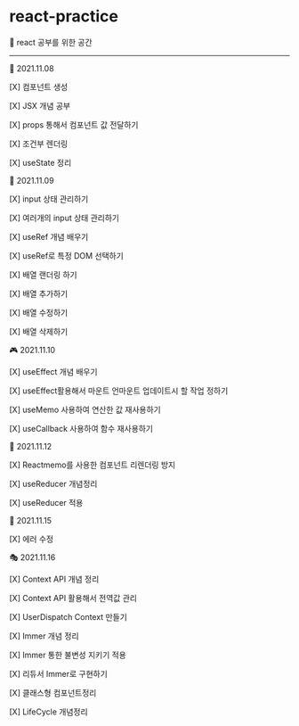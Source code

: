 # react-practice

📝 react 공부를 위한 공간 

<hr>

🎉 2021.11.08

[X] 컴포넌트 생성

[X] JSX 개념 공부 

[X] props 통해서 컴포넌트 값 전달하기 

[X] 조건부 렌더링

[X] useState 정리

🎈 2021.11.09

[X] input 상태 관리하기

[X] 여러개의 input 상태 관리하기

[X] useRef 개념 배우기

[X] useRef로 특정 DOM 선택하기 

[X] 배열 랜더링 하기 

[X] 배열 추가하기

[X] 배열 수정하기 

[X] 배열 삭제하기

🎮 2021.11.10 

[X] useEffect 개념 배우기 

[X] useEffect활용해서 마운트 언마운트 업데이트시 할 작업 정하기

[X] useMemo 사용하여 연산한 값 재사용하기 

[X] useCallback 사용하여 함수 재사용하기


🎈 2021.11.12 

[X] Reactmemo를 사용한 컴포넌트 리렌더링 방지

[X] useReducer 개념정리 

[X] useReducer 적용

🎢 2021.11.15

[X] 에러 수정


🎭 2021.11.16

[X] Context API 개념 정리 

[X] Context API 활용해서 전역값 관리
 
[X] UserDispatch Context 만들기

[X] Immer 개념 정리

[X] Immer 통한 불변성 지키기 적용

[X] 리듀서 Immer로 구현하기 

[X] 클래스형 컴포넌트정리

[X] LifeCycle 개념정리


